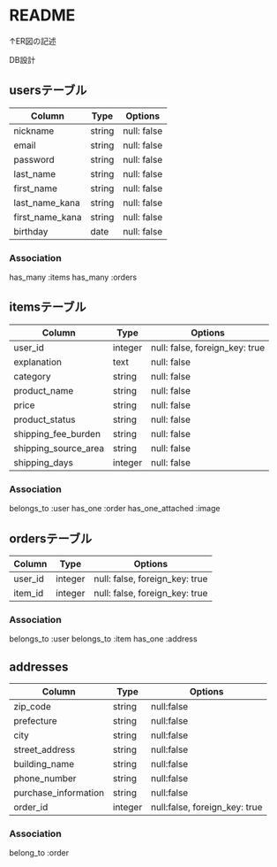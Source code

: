 # README


↑ER図の記述

DB設計

## usersテーブル

| Column   | Type   | Options |
| -----    | ----   | ------- |
| nickname | string | null: false |
| email    | string | null: false |
| password | string | null: false | 
| last_name | string | null: false |
| first_name | string | null: false |
| last_name_kana | string | null: false |
| first_name_kana | string | null: false |
| birthday        | date    | null: false |

### Association

has_many :items
has_many :orders

## itemsテーブル

|Column             |Type     |Options|
|-------------------|---------|-------|
|user_id            | integer | null: false, foreign_key: true |
|explanation        | text    | null: false |
|category           | string  | null: false |
|product_name       | string  | null: false |
|price              | string  | null: false |
|product_status     | string  | null: false |
|shipping_fee_burden| string  | null: false |
|shipping_source_area|string  | null: false |
|shipping_days       |integer | null: false |


### Association

belongs_to :user
has_one :order
has_one_attached :image

## ordersテーブル

|Column |Type   |Options|
|-------|-------|-------|
|user_id|integer|null: false, foreign_key: true|
|item_id|integer|null: false, foreign_key: true|

### Association
belongs_to :user
belongs_to :item
has_one :address

## addresses
|Column        | Type        |Options|
|--------------|-------------|-------|
|zip_code      | string      |null:false|
|prefecture    | string      |null:false|
|city          | string      |null:false|
|street_address| string      |null:false|
|building_name | string      |null:false|
|phone_number  | string      |null:false|
|purchase_information|string |null:false|
|order_id      |integer      |null:false, foreign_key: true|

### Association
belong_to :order